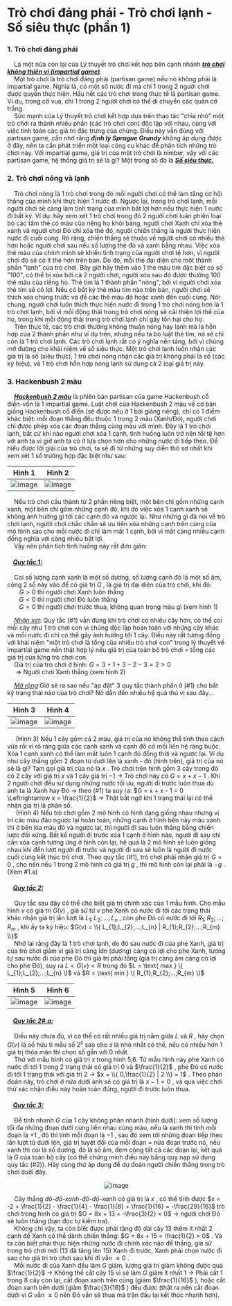 # Trò chơi đảng phái - Trò chơi lạnh - Số siêu thực (phần 1)
### 1. Trò chơi đảng phái
&nbsp;&nbsp;&nbsp;&nbsp;Là một nửa còn lại của Lý thuyết trò chơi kết hợp bên cạnh nhánh ***<ins>trò chơi không thiên vị (impartial game)</ins>***. <br>
&nbsp;&nbsp;&nbsp;&nbsp;Một trò chơi là trò chơi đảng phái (partisan game) nếu nó không phải là impartial game. Nghĩa là, có một số nước đi mà chỉ 1 trong 2 người chơi được quyền thực hiện. Hầu hết các trò chơi trong thực tế là partisan game. Ví dụ, trong cờ vua, chỉ 1 trong 2 người chơi có thể di chuyển các quân cờ trắng. <br>
&nbsp;&nbsp;&nbsp;&nbsp;Sức mạnh của Lý thuyết trò chơi kết hợp dựa trên thao tác "chia nhỏ" một trò chơi ra thành nhiều phần (các trò chơi con) độc lập với nhau, cùng với việc tính toán các giá trị đặc trưng của chúng. Điều này vẫn đúng với partisan game, cần nhớ rằng ***định lý Sprague Grundy*** không áp dụng được ở đây, nên ta cần phát triển một loại công cụ khác để phân tích những trò chơi này. Với impartial game, giá trị của một trò chơi là nimber, vậy với các partisan game, hệ thống giá trị sẽ là gì? Một trong số đó là ***<ins>Số siêu thực.</ins>*** <br>
### 2. Trò chơi nóng và lạnh 
&nbsp;&nbsp;&nbsp;&nbsp;Trò chơi nóng là 1 trò chơi trong đó mỗi người chơi có thể làm tăng cơ hội thắng của mình khi thực hiện 1 nước đi. Ngược lại, trong trò chơi lạnh, mỗi người chơi sẽ càng làm tình trạng của mình bất lợi hơn nếu thực hiện 1 nước đi bất kỳ. Ví dụ: hãy xem xét 1 trò chơi trong đó 2 người chơi luân phiên loại bỏ các tấm thẻ có màu của riêng họ khỏi bảng, người chơi Xanh chỉ xóa thẻ xanh và người chơi Đỏ chỉ xóa thẻ đỏ, người chiến thắng là người thực hiện nước đi cuối cùng. Rõ ràng, chiến thắng sẽ thuộc về người chơi có nhiều thẻ hơn hoặc người chơi sau nếu số lượng thẻ đỏ và xanh bằng nhau. Việc xóa thẻ màu của chính mình sẽ khiến tình trạng của người chơi tệ hơn, vì người chơi đó sẽ có ít thẻ hơn trên bàn. Do đó, mỗi thẻ đại diện cho một thành phần "lạnh" của trò chơi. Bây giờ hãy thêm vào 1 thẻ màu tím đặc biệt có số "100", có thể bị xóa bởi cả 2 người chơi, người xóa sau đó được thưởng 100 thẻ màu của riêng họ. Thẻ tím là 1 thành phần "nóng", bởi vì người chơi xóa thẻ tím sẽ có lợi. Nếu có bất kỳ thẻ màu tím nào trên bàn, người chơi sẽ thích xóa chúng trước và để các thẻ màu đỏ hoặc xanh đến cuối cùng. Nói chung, người chơi luôn thích thực hiện nước đi trong 1 trò chơi nóng hơn là 1 trò chơi lạnh, bởi vì mỗi động thái trong trò chơi nóng sẽ cải thiện lợi thế của họ, trong khi mỗi động thái trong trò chơi lạnh chỉ gây tổn hại cho họ. <br>
&nbsp;&nbsp;&nbsp;&nbsp;Trên thực tế, các trò chơi thường không thuần nóng hay lạnh mà là hỗn hợp của 2 thành phần như ví dụ trên, nhưng nếu ta bỏ luật thẻ tím, nó sẽ chỉ còn là 1 trò chơi lạnh. Các trò chơi lạnh rất có ý nghĩa nền tảng, bởi vì chúng mở đường cho khái niệm về số siêu thực. Một trò chơi lạnh luôn nhận các giá trị là số (siêu thực), 1 trò chơi nóng nhận các giá trị không phải là số (các ký hiệu), và 1 trò chơi hỗn hợp nóng lạnh sử dụng cả 2 loại giá trị này.  <br>
### 3. Hackenbush 2 màu 
&nbsp;&nbsp;&nbsp;&nbsp;***<ins>Hackenbush 2 màu</ins>*** là phiên bản partisan của game Hackenbush cổ điển-vốn là 1 impartial game. Luật chơi của Hackenbush 2 màu về cơ bản giống Hackenbush cổ điển (sẽ được nêu ở 1 bài giảng riêng), chỉ có 1 điểm khác biệt: mỗi đoạn thẳng đều thuộc 1 trong 2 màu (Xanh/Đỏ), người chơi chỉ được phép xóa các đoạn thẳng cùng màu với mình. Đây là 1 trò chơi lạnh, bất cứ khi nào người chơi xóa 1 cạnh, tình huống luôn trở nên tồi tệ hơn với anh ta vì giờ anh ta có ít lựa chọn hơn cho những nước đi tiếp theo. Để hiểu được lời giải của trò chơi, ta sẽ đi từ những suy diễn thô sơ nhất khi xem xét 1 số trường hợp đặc biệt như sau: <br>
<div align="center">

Hình 1            | Hình 2
:-------------------------:|:-------------------------:
![image](https://github.com/MustardLawyer1995/LTTC-LTTCKH/assets/156400720/5a2f129b-fe6c-4810-b1c5-9cb5ba6c50b3) | ![image](https://github.com/MustardLawyer1995/LTTC-LTTCKH/assets/156400720/e712de9d-6151-4cca-828b-3090b1c96ed3)
</div>

&nbsp;&nbsp;&nbsp;&nbsp;Nếu trò chơi cấu thành từ 2 phần riêng biệt, một bên chỉ gồm những cạnh xanh, một bên chỉ gồm những cạnh đỏ, khi đó việc xóa 1 cạnh xanh sẽ không ảnh hưởng gì tới các cạnh đỏ và ngược lại. Như những gì đã nói về trò chơi lạnh, người chơi chắc chắn sẽ ưu tiên xóa những cạnh trên cùng của mô hình sao cho mỗi nước đi chỉ làm mất 1 cạnh, bởi vì mất càng nhiều cạnh đồng nghĩa với càng nhiều bất lợi. <br>
&nbsp;&nbsp;&nbsp;&nbsp;Vậy nên phân tích tình huống này rất đơn giản:<br>
#### &nbsp;&nbsp;&nbsp;&nbsp;***<ins>Quy tắc 1:</ins>***
&nbsp;&nbsp;&nbsp;&nbsp;Coi số lượng cạnh xanh là một số dương, số lượng cạnh đỏ là một số âm, cộng 2 số này vào để có giá trị $G$ , là giá trị đại diện của trò chơi, khi đó: <br>
&nbsp;&nbsp;&nbsp;&nbsp;&nbsp;&nbsp; $G > 0$ thì người chơi Xanh luôn thắng <br>
&nbsp;&nbsp;&nbsp;&nbsp;&nbsp;&nbsp; $G < 0$ thì người chơi Đỏ luôn thắng <br>
&nbsp;&nbsp;&nbsp;&nbsp;&nbsp;&nbsp; $G = 0$ thì người chơi trước thua, không quan trọng màu gì (xem hình 1) <br>

&nbsp;&nbsp;&nbsp;&nbsp;*<ins>Nhận xét</ins>*: Quy tắc (#1) vẫn đúng khi trò chơi có nhiều cây hơn, có thể coi mỗi cây như 1 trò chơi con vì chúng độc lập hoàn toàn với những cây khác và mỗi nước đi chỉ có thể gây ảnh hưởng tới 1 cây. Điều này rất tương đồng với khái niệm "một trò chơi là tổng của nhiều trò chơi con" trong lý thuyết về impartial game nên thật hợp lý nếu giá trị của toàn bộ trò chơi = tổng các giá trị của từng trò chơi con. <br>
&nbsp;&nbsp;&nbsp;&nbsp;Giá trị của trò chơi ở hình: $G = 3 + 1 + 3 - 2 - 3 = 2 > 0$ <br>
&nbsp;&nbsp;&nbsp;&nbsp; $\Rightarrow$ Người chơi Xanh thắng (xem hình 2) <br>

&nbsp;&nbsp;&nbsp;&nbsp;*<ins>Mở rộng</ins>*:Giờ sẽ ra sao nếu "áp đặt" 3 quy tắc thành phần ở (#1) cho bất kỳ trạng thái nào của trò chơi? Nó dẫn đến nhiều hệ quả thú vị sau đây... <br>
<div align="center">

Hình 3            | Hình 4
:-------------------------:|:-------------------------:
![image](https://github.com/MustardLawyer1995/LTTC-LTTCKH/assets/156400720/0b57b909-0f3b-4b66-bcd0-b1acce397640) | ![image](https://github.com/MustardLawyer1995/LTTC-LTTCKH/assets/156400720/97dc478e-1f60-4f3f-b540-a13fbe877df6)
</div>

&nbsp;&nbsp;&nbsp;&nbsp; (Hình 3) Nếu 1 cây gồm cả 2 màu, giá trị của nó không thể tính theo cách vừa rồi vì rõ ràng giữa các cạnh xanh và cạnh đỏ có mối liên hệ ràng buộc. Xóa 1 cạnh xanh có thể làm mất luôn 1 cạnh đỏ đồng thời và ngược lại. Ví dụ như cây thẳng gồm 2 đoạn từ dưới lên là xanh - đỏ (hình trên), giá trị của nó sẽ là gì? Tạm gọi giá trị của nó là $x$ . Trò chơi trên hình gồm 3 cây trong đó có 2 cây với giá trị $x$ và 1 cây giá trị $-1$ $\rightarrow$ Trò chơi này có $G = x + x - 1$ . Khi 2 người chơi đều sử dụng những nước tối ưu, người đi trước luôn thua dù anh ta là Xanh hay Đỏ $\rightarrow$ theo (#1) ta suy ra: $G = x + x - 1 = 0 \Leftrightarrow x = \frac{1}{2}$ $\rightarrow$ Thật bất ngờ khi 1 trạng thái lại có thể nhận giá trị là phân số. <br>
&nbsp;&nbsp;&nbsp;&nbsp; (Hình 4) Nếu trò chơi gồm 2 mô hình có hình dạng giống nhau nhưng vị trí các màu đảo ngược lại hoàn toàn, những cạnh ở hình bên này màu xanh thì ở bên kia màu đỏ và ngược lại, thì người đi sau luôn thắng bằng chiến lược đối xứng. Bất kể người đi trước xóa 1 cạnh ở hình nào, người đi sau chỉ cần xóa cạnh tương ứng ở hình còn lại, hệ quả là 2 mô hình sẽ luôn giống nhau khi đến lượt người đi trước và người đi sau sẽ luôn là người đi nước cuối cùng kết thúc trò chơi. Theo quy tắc (#1), trò chơi phải nhận giá trị $G = 0$ , cho nên nếu 1 trong 2 mô hình có giá trị $g$ , thì mô hình còn lại phải là $-g$ . (Xem #1.a) <br>
#### &nbsp;&nbsp;&nbsp;&nbsp;***<ins>Quy tắc 2:</ins>***
&nbsp;&nbsp;&nbsp;&nbsp;Quy tắc sau đây có thể cho biết giá trị chính xác của 1 mẫu hình. Cho mẫu hình $v$ có giá trị $G(v)$ , giả sử từ $v$ phe Xanh có nước đi tới các trạng thái khác nhận giá trị lần lượt là $L_{1};L_{2};...;L_{n}$ , còn phe Đỏ có nước đi tới $R_{1};R_{2};...;R_{m}$ , khi ấy ta ký hiệu: $G(v) = \\{ L_{1};L_{2};...;L_{n} | R_{1};R_{2};...;R_{m} \\}$ <br>
&nbsp;&nbsp;&nbsp;&nbsp;Nhớ lại rằng đây là 1 trò chơi lạnh, do đó sau nước đi của phe Xanh, giá trị của trò chơi giảm vì giá trị càng lớn (dương) càng có lợi cho phe Xanh, tương tự sau nước đi của phe Đỏ thì giá trị phải tăng (giá trị càng âm càng có lợi cho phe Đỏ), suy ra $L < G(v) < R$ trong đó $L = \text{ max } \( L_{1};L_{2};...;L_{n} \)$ và $R = \text{ min } \( R_{1};R_{2};...;R_{m} \)$ <br>
<div align="center">

Hình 5            | Hình 6
:-------------------------:|:-------------------------:
![image](https://github.com/MustardLawyer1995/LTTC-LTTCKH/assets/156400720/d52ae5ff-d597-4346-8a4f-094563739996) | ![image](https://github.com/MustardLawyer1995/LTTC-LTTCKH/assets/156400720/769c8be9-8447-4bc2-8e55-df6b8e728061)
</div>

#### &nbsp;&nbsp;&nbsp;&nbsp;***<ins>Quy tắc 2#.a:</ins>***
&nbsp;&nbsp;&nbsp;&nbsp;Điều này chưa đủ, vì có thể có rất nhiều giá trị nằm giữa $L$ và $R$ , hãy chọn $G(v)$ là số hữu tỉ mẫu số $2^{s}$ sao cho $s$ là nhỏ nhất có thể, nếu có nhiều hơn 1 giá trị thỏa mãn thì chọn số gần với 0 nhất. <br>
&nbsp;&nbsp;&nbsp;&nbsp;Thử với mẫu hình có giá trị $x$ trong hình 5,6. Từ mẫu hình này phe Xanh có nước đi tới 1 trong 2 trạng thái có giá trị $0$ và $\frac{1}{2}$ , phe Đỏ có nước đi tới 1 trạng thái với giá trị $2$  $\rightarrow$ $x = \\{ 0,\frac{1}{2} | 2 \\} = 1$ . Theo phán đoán này, trò chơi ở nửa dưới ảnh sẽ có giá trị là $x - 1 = 0$ , và qua việc chơi thử xác nhận điều này hoàn toàn đúng, người đi trước luôn thua. <br>
#### &nbsp;&nbsp;&nbsp;&nbsp;***<ins>Quy tắc 3:</ins>***
&nbsp;&nbsp;&nbsp;&nbsp;Để tính nhanh $G$ của 1 cây không phân nhánh (hình dưới): xem số lượng tối đa những đoạn dưới cùng liền nhau cùng màu, nếu là xanh thì tính mỗi đoạn là $+1$ , đỏ thì tính mỗi đoạn là $-1$ , sau đó xem tới những đoạn tiếp theo lần lượt từ dưới lên, giá trị tuyệt đối của mỗi đoạn = nửa đoạn trước nó, nếu xanh thì coi là số dương, đỏ là số âm, đem cộng tất cả các đoạn lại, kết quả là $G$ của toàn bộ cây (có thể chứng minh điều này bằng quy nạp sử dụng quy tắc (#2)). Hãy cùng thử áp dụng để dự đoán người chiến thắng trong trò chơi dưới đây. <br> 
<div align="center">

![image](https://github.com/MustardLawyer1995/LTTC-LTTCKH/assets/156400720/888bd881-2085-4fae-9918-7ab74fff40f6)
</div>

&nbsp;&nbsp;&nbsp;&nbsp;Cây thẳng *đỏ-đỏ-xanh-đỏ-đỏ-xanh* có giá trị là $x$ , có thể tính được  $x = -2 + \frac{1}{2} - \frac{1}{4} - \frac{1}{8} + \frac{1}{16} = -\frac{29}{16}$ trò chơi trong hình có giá trị $G = 8x + 13 = -\frac{3}{2} < 0$ $\rightarrow$ người chơi Đỏ sẽ luôn thắng (bạn đọc tự kiểm tra).<br>
&nbsp;&nbsp;&nbsp;&nbsp;Không chỉ vậy, ta còn biết được phải tăng độ dài cây 13 thêm ít nhất 2 cạnh để Xanh có thể dành chiến thắng: $G = 8x + 15 = \frac{1}{2} > 0$ . Và ta còn biết phải thực hiện những nước đi chính xác nào để thắng, giả sử trong trò chơi mới (13 đã tăng lên 15) Xanh đi trước, Xanh phải chọn nước đi sao cho giá trị trò chơi sau khi đi vẫn $\ge 0$ . <br>
&nbsp;&nbsp;&nbsp;&nbsp;Mỗi nước đi của Xanh đều làm $G$ giảm, lượng giá trị giảm không được quá $\frac{1}{2}$ $\rightarrow$ Không thể cắt cây 15 vì sẽ làm $G$ giảm ít nhất 1 $\rightarrow$ Phải cắt 1 trong 8 cây còn lại, cắt đoạn xanh trên cùng (giảm $\frac{1}{16}$ ), hoặc cắt đoạn xanh bên dưới (giảm $\frac{3}{16}$ ) đều được (thật ra nên cắt đoạn dưới vì $G$ vẫn $\ge 0$ nên Đỏ vẫn sẽ thua mà trận đấu lại kết thúc nhanh hơn). <br>
